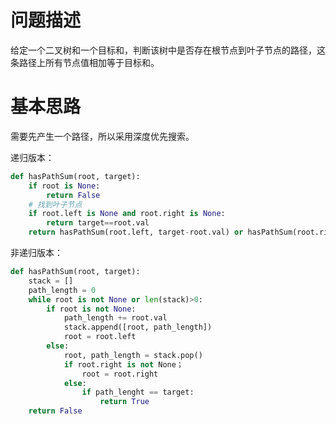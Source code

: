 # 问题描述
给定一个二叉树和一个目标和，判断该树中是否存在根节点到叶子节点的路径，这条路径上所有节点值相加等于目标和。

# 基本思路
需要先产生一个路径，所以采用深度优先搜索。

递归版本：
```python
def hasPathSum(root, target):
    if root is None:
        return False
    # 找到叶子节点
    if root.left is None and root.right is None:
        return target==root.val
    return hasPathSum(root.left, target-root.val) or hasPathSum(root.right, target-root.val)
```
非递归版本：
```python
def hasPathSum(root, target):
    stack = []
    path_length = 0
    while root is not None or len(stack)>0:
        if root is not None:
            path_length += root.val
            stack.append([root, path_length])
            root = root.left
        else:
            root, path_length = stack.pop()
            if root.right is not None；
                root = root.right
            else:
                if path_lenght == target:
                    return True
    return False
```